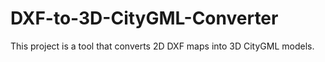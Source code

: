 # DXF-to-3D-CityGML-Converter
This project is a tool that converts 2D DXF maps into 3D CityGML models.

